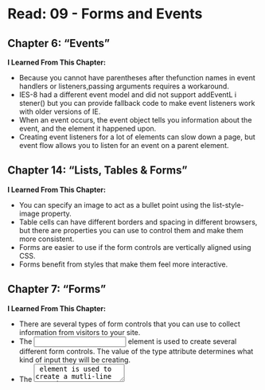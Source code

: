 # Read: 09 - Forms and Events

## Chapter 6: “Events”

**I Learned From This Chapter:**

* Because you cannot have parentheses after thefunction names in event handlers or listeners,passing arguments requires a workaround.
* IES-8 had a different event model and did not support addEventL i stener() but you can provide fallback code to make event listeners work with older versions of IE.
* When an event occurs, the event object tells you information about the event, and the element it happened upon.
* Creating event listeners for a lot of elements can slow down a page, but event flow allows you to listen for an event on a parent element.

## Chapter 14: “Lists, Tables & Forms”

**I Learned From This Chapter:**
* You can specify an image to act as a bullet point using the list-style-image property.
* Table cells can have different borders and spacing in different browsers, but there are properties you can use to control them and make them more consistent.
* Forms are easier to use if the form controls are vertically aligned using CSS.
* Forms benefit from styles that make them feel more interactive.

## Chapter 7: “Forms”
**I Learned From This Chapter:**
* There are several types of form controls that you can use to collect information from visitors to your site.
* The <input> element is used to create several different form controls. The value of the type attribute determines what kind of input they will be creating.
* The <textarea> element is used to create a mutli-line text input. Unlike other input elements this is not an empty
  element. It should therefore have an opening and a closing tag.
* The <select> element is used to create a drop down list box. It contains two or more <option>elements.
* When introducing form controls, the code was kept simple by indicating the purpose of each one in text next to it. 
  However, each form control should have its own <label> element as this makes the form accessible to vision-impaired users.









